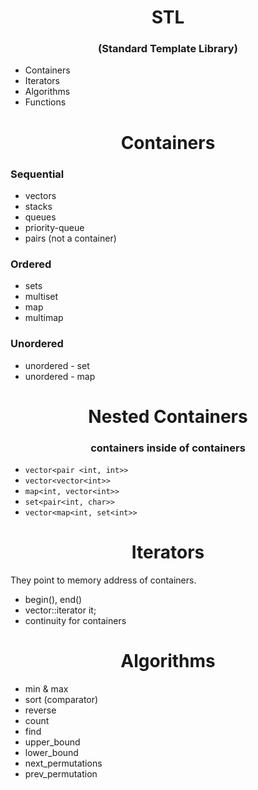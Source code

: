 <h1 align="center">
STL
</h1>
<h3 align="center">
(Standard Template Library)
</h3>

* Containers
* Iterators
* Algorithms
* Functions

<h1 align="center">
Containers
</h1>

### Sequential

* vectors
* stacks
* queues
* priority-queue
* pairs (not a container)

### Ordered

* sets
* multiset
* map
* multimap

### Unordered

* unordered - set
* unordered - map

<h1 align="center">
Nested Containers
</h1>

<h3 align="center">
containers inside of containers
</h3>

* `vector<pair <int, int>>`
* `vector<vector<int>>`
* `map<int, vector<int>>`
* `set<pair<int, char>>`
* `vector<map<int, set<int>>`

<h1 align="center">
Iterators
</h1>

They point to memory address of containers.

* begin(), end()
* vector<int>::iterator it;
* continuity for containers

<h1 align="center">
Algorithms
</h1>

* min & max
* sort (comparator)
* reverse
* count
* find
* upper_bound
* lower_bound
* next_permutations
* prev_permutation